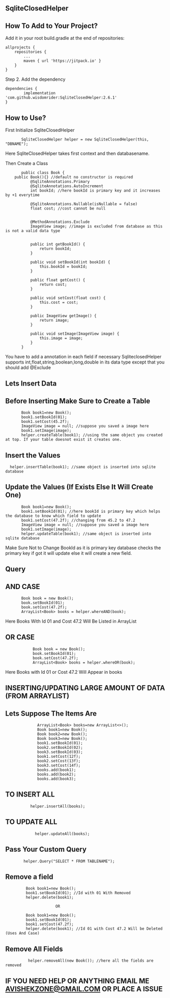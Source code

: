 ## SqliteClosedHelper


## How To Add to Your Project? 



Add it in your root build.gradle at the end of repositories:

	allprojects {
		repositories {
			...
			maven { url 'https://jitpack.io' }
		}
	}

Step 2. Add the dependency

	dependencies {
	        implementation 'com.github.wisdomrider:SqliteClosedHelper:2.6.1'
	}

## How to Use?

First Initialize SqliteClosedHelper 

           SqliteClosedHelper helper = new SqliteClosedHelper(this, "DBNAME"); 
	 

  Here SqliteClosedHelper takes first context and then databasename.
  
  Then Create a Class
  
           public class Book {
	   	public Book(){} //default no constructor is required
               @SqliteAnnotations.Primary
               @SqliteAnnotations.AutoIncrement
               int bookId; //here bookId is primary key and it increases by +1 everytime
           
               @SqliteAnnotations.Nullable(isNullable = false)
               float cost; //cost cannot be null
           
           
               @MethodAnnotations.Exclude
               ImageView image; //image is excluded from database as this is not a valid data type
           
           
               public int getBookId() {
                   return bookId;
               }
           
               public void setBookId(int bookId) {
                   this.bookId = bookId;
               }
           
               public float getCost() {
                   return cost;
               }
           
               public void setCost(float cost) {
                   this.cost = cost;
               }
           
               public ImageView getImage() {
                   return image;
               }
           
               public void setImage(ImageView image) {
                   this.image = image;
               }
           }

You have to add a annotation in each field if necessary SqliteclosedHelper supports int,float,string,boolean,long,double in its data type except that you
should add @Exclude 



## Lets Insert Data
## Before Inserting Make Sure to Create a Table

           Book book1=new Book();
           book1.setBookId(01);
           book1.setCost(45.2f);
           ImageView image = null; //suppose you saved a image here
           book1.setImage(image);
           helper.createTable(book1); //using the same object you created at top. If your table doesnot exist it creates one.

## Insert the Values

      helper.insertTable(book1); //same object is inserted into sqlite database

## Update the Values (If Exists Else It Will Create One)

           Book book1=new Book();
           book1.setBookId(01); //here bookId is primary key which helps the database to know which field to update
           book1.setCost(47.2f); //changing from 45.2 to 47.2
           ImageView image = null; //suppose you saved a image here
           book1.setImage(image);
           helper.updateTable(book1); //same object is inserted into sqlite database

Make Sure Not to Change BookId as it is primary key database checks the primary key if got it will update else it will create a new field.

## Query 
   ## AND CASE
   
           Book book = new Book();
           book.setBookId(01);
           book.setCost(47.2f);
           ArrayList<Book> books = helper.whereAND(book);

 Here Books With Id 01 and Cost 47.2 Will Be Listed in ArrayList
 
   ## OR CASE
        
                Book book = new Book();
                book.setBookId(01);
                book.setCost(47.2f);
                ArrayList<Book> books = helper.whereOR(book);

Here Books with Id 01 or Cost 47.2 Will Appear in books

## INSERTING/UPDATING LARGE AMOUNT OF DATA (FROM ARRAYLIST)

 ## Lets Suppose The Items Are 
 
                  ArrayList<Book> books=new ArrayList<>();
                  Book book1=new Book();
                  Book book2=new Book();
                  Book book3=new Book();
                  book1.setBookId(01);
                  book2.setBookId(02);
                  book3.setBookId(03);
                  book1.setCost(12f);
                  book2.setCost(13f);
                  book3.setCost(14f);
                  books.add(book1);
                  books.add(book2);
                  books.add(book3);

 ## TO INSERT ALL
               helper.insertAll(books);
               
 ## TO UPDATE ALL              
                 helper.updateAll(books);

## Pass Your Custom Query 

            helper.Query("SELECT * FROM TABLENAME");

## Remove a field

             Book book1=new Book();
             book1.setBookId(01); //Id with 01 With Removed
             helper.delete(book1); 
             
                          OR
                           
             Book book1=new Book();
             book1.setBookId(01); 
             book1.setCost(47.2f);
             helper.delete(book1); //Id 01 with Cost 47.2 Will be Deleted (Uses And Case)


## Remove All Fields
      
              helper.removeAll(new Book()); //here all the fields are removed 
            

   
   

 
 

  
  ## IF YOU NEED HELP OR ANYTHING EMAIL ME AVISHEKZONE@GMAIL.COM OR PLACE A ISSUE
